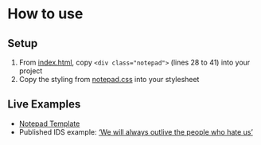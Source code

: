 # How to use

## Setup

1. From [index.html](./index.html), copy ``` <div class="notepad"> ``` (lines 28 to 41) into your project
1. Copy the styling from [notepad.css](./assets/css/notepad.css) into your stylesheet

## Live Examples

- [Notepad Template](https://ids.jacob.day/templates/notepad)
- Published IDS example: [‘We will always outlive the people who hate us’
](https://specials.idsnews.com/antisemitism-iu-mezuzah-the-avenue/)
